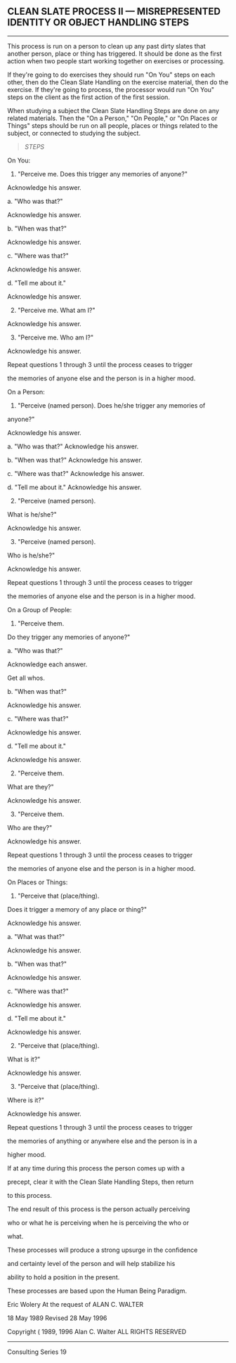 ## CLEAN SLATE PROCESS II — MISREPRESENTED IDENTITY OR OBJECT HANDLING STEPS

---

This process is run on a person to clean up any past dirty slates that
another person, place or thing has triggered.  It should be done as the
first action when two people start working together on exercises or
processing.

If they're going to do exercises they should run "On You" steps on each
other, then do the Clean Slate Handling on the exercise material, then
do the exercise.  If they're going to process, the processor would run
"On You" steps on the client as the first action of the first session.

When studying a subject the Clean Slate Handling Steps are done on any
related materials.  Then the "On a Person," "On People," or "On Places
or Things" steps should be run on all people, places or things related
to the subject, or connected to studying the subject.

> _STEPS_

On You:

1.   "Perceive me.  Does this trigger any memories of anyone?"

Acknowledge his answer.

a.  "Who was that?"

Acknowledge his answer.

b.  "When was that?"

Acknowledge his answer.

c.  "Where was that?"

Acknowledge his answer.

d.  "Tell me about it."

Acknowledge his answer.

2.   "Perceive me.  What am I?"

Acknowledge his answer.

3.   "Perceive me.  Who am I?"

Acknowledge his answer.

Repeat questions 1 through 3 until the process ceases to trigger

the memories of anyone else and the person is in a higher mood.

On a Person:

1.   "Perceive (named person).  Does he/she trigger any memories of

anyone?"

Acknowledge his answer.

a.  "Who was that?"
Acknowledge his answer.

b.  "When was that?"
Acknowledge his answer.

c.  "Where was that?"
Acknowledge his answer.

d.  "Tell me about it."
Acknowledge his answer.

2.   "Perceive (named person).

What is he/she?"

Acknowledge his answer.

3.   "Perceive (named person).

Who is he/she?"

Acknowledge his answer.

Repeat questions 1 through 3 until the process ceases to trigger

the memories of anyone else and the person is in a higher mood.

On a Group of People:

1.   "Perceive them.

Do they trigger any memories of anyone?"

a.  "Who was that?"

Acknowledge each answer.

Get all whos.

b.  "When was that?"

Acknowledge his answer.

c.  "Where was that?"

Acknowledge his answer.

d.  "Tell me about it."

Acknowledge his answer.

2.   "Perceive them.

What are they?"

Acknowledge his answer.

3.   "Perceive them.

Who are they?"

Acknowledge his answer.

Repeat questions 1 through 3 until the process ceases to trigger

the memories of anyone else and the person is in a higher mood.

On Places or Things:

1.   "Perceive that (place/thing).

Does it trigger a memory of any place or thing?"

Acknowledge his answer.

a.  "What was that?"

Acknowledge his answer.

b.  "When was that?"

Acknowledge his answer.

c.  "Where was that?"

Acknowledge his answer.

d.  "Tell me about it."

Acknowledge his answer.

2.   "Perceive that (place/thing).

What is it?"

Acknowledge his answer.

3.   "Perceive that (place/thing).

Where is it?"

Acknowledge his answer.

Repeat questions 1 through 3 until the process ceases to trigger

the memories of anything or anywhere else and the person is in a

higher mood.

If at any time during this process the person comes up with a

precept, clear it with the Clean Slate Handling Steps, then return

to this process.

The end result of this process is the person actually perceiving

who or what he is perceiving when he is perceiving the who or

what.

These processes will produce a strong upsurge in the confidence

and certainty level of the person and will help stabilize his

ability to hold a position in the present.

These processes are based upon the Human Being Paradigm.

Eric Wolery
At the request of
ALAN C. WALTER

18 May 1989
Revised 28 May 1996

Copyright ( 1989, 1996
Alan C. Walter
ALL RIGHTS RESERVED
_________________________________________________________
Consulting Series 19
